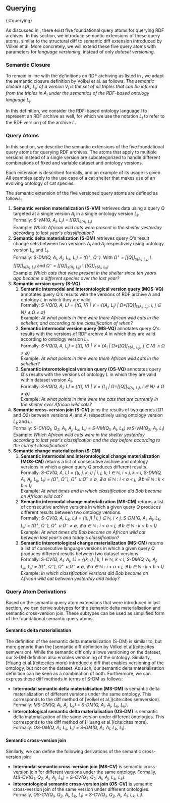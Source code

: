 ## Querying
{:#querying}

As discussed in [](#fundamentals), there exist five foundational query atoms for querying RDF archives.
In this section, we introduce semantic extensions of these query atoms,
similar to the structural diff to semantic diff extension introduced by Völkel et al.
More concretely, we will extend these five query atoms with parameters for _language versioning_,
instead of only _dataset versioning_.

### Semantic Closure

To remain in line with the definitions on RDF archiving as listed in [](##fundamentals),
we adapt the semantic closure definition by Völkel et al. as follows:
_The semantic closure s(A<sub>i</sub>, L<sub>j</sub>) of a version V<sub>i</sub> is the set of all triples that can be inferred from the triples in A<sub>i</sub> under the semantics of the RDF-based ontology language L<sub>j</sub>._

In this definition, we consider the RDF-based ontology language l to represent an RDF archive as well,
for which we use the notation _L<sub>j</sub>_ to refer to the RDF version _j_ of the archive _L_.

### Query Atoms

In this section, we describe the semantic extensions of the five foundational query atoms for querying RDF archives.
The atoms that apply to multiple versions instead of a single version are subcategorized
to handle different combinations of fixed and variable dataset and ontology versions.

Each extension is described formally, and an example of its usage is given.
All examples apply to the use case of a cat shelter
that makes use of an evolving ontology of cat species.

The semantic extension of the five versioned query atoms are defined as follows:

1. **Semantic version materialization (S-VM)** retrieves data using a query _Q_
    targeted at a single version _A<sub>i</sub>_ in a single ontology version _L<sub>j</sub>_.<br />
    Formally: _S-VM(Q, A<sub>i</sub>, L<sub>j</sub>) = \[\[Q\]\]<sub>s(A<sub>i</sub>, L<sub>j</sub>)</sub>_<br />
    Example: _Which African wild cats were present in the shelter yesterday according to last year's classification?_
2. **Semantic delta materialization (S-DM)** retrieves query _Q_'s result change sets between
    two versions _A<sub>i</sub>_ and _A<sub>j</sub>_ respectively using ontology version _L<sub>k</sub>_ and _L<sub>l</sub>_.<br />
    Formally: _S-DM(Q, A<sub>i</sub>, A<sub>j</sub>, L<sub>k</sub>, L<sub>l</sub>) = (Ω<sup>+</sup>, Ω<sup>−</sup>)._
    With _Ω<sup>+</sup> = \[\[Q\]\]<sub>s(A<sub>i</sub>, L<sub>k</sub>)</sub> \ \[\[Q\]\]<sub>s(A<sub>j</sub>, L<sub>l</sub>)</sub>_
    and _Ω<sup>−</sup> = \[\[Q\]\]<sub>s(A<sub>j</sub>, L<sub>jl</sub>)</sub> \ \[\[Q\]\]<sub>s(A<sub>i</sub>, L<sub>k</sub>)</sub>_<br />
    Example: _Which cats that were present in the shelter since ten years ago became a different species over the last year?_
3. **Semantic version query (S-VQ)**
    1. **Semantic intermodal and interontological version query (MOS-VQ)** annotates query _Q_'s results with the versions
        of RDF archive _A_ and ontology _L_ in which they are valid.<br />
        Formally: _S-VQ(Q, A, L) = {(Ω, V) | V = {(A<sub>i</sub>, L<sub>j</sub>) | Ω=\[\[Q\]\]<sub>s(A<sub>i</sub>, L<sub>j</sub>)</sub>, i, j ∈ N} ∧ Ω ≠ ∅}_<br />
        Example: _At what points in time were there African wild cats in the schelter, and according to the classification of when?_
    2. **Semantic intermodal version query (MS-VQ)** annotates query _Q_'s results with the versions
        of RDF archive _A_ in which they are valid according to ontology version _L<sub>j</sub>_.<br />
        Formally: _S-VQ(Q, A, L<sub>j</sub>) = {(Ω, V) | V = {A<sub>i</sub> | Ω=\[\[Q\]\]<sub>s(A<sub>i</sub>, L<sub>j</sub>)</sub>, j ∈ N} ∧ Ω ≠ ∅}_<br />
        Example: _At what points in time were there African wild cats in the schelter?_
    3. **Semantic interontological version query (OS-VQ)** annotates query _Q_'s results with the versions
        of ontology _L_ in which they are valid within dataset version _A<sub>i</sub>_.<br />
        Formally: _S-VQ(Q, A<sub>i</sub>, L) = {(Ω, V) | V = {L<sub>j</sub> | Ω=\[\[Q\]\]<sub>s(A<sub>i</sub>, L<sub>j</sub>)</sub>, i ∈ N} ∧ Ω ≠ ∅}_<br />
        Example: _At what points in time were the cats that are currently in the shelter ever African wild cats?_
4. **Semantic cross-version join (S-CV)** joins the results of two queries (_Q1_ and _Q2_) between versions _A<sub>i</sub>_ and _A<sub>j</sub>_ respectively using ontology version _L<sub>k</sub>_ and _L<sub>l</sub>_.<br />
    Formally: _S-CV(Q<sub>1</sub>, Q<sub>2</sub>, A<sub>i</sub>, A<sub>j</sub>, L<sub>k</sub>, L<sub>l</sub>) = S-VM(Q<sub>1</sub>, A<sub>i</sub>, L<sub>k</sub>) ⨝ S-VM(Q<sub>2</sub>, A<sub>j</sub>, L<sub>l</sub>)_<br />
    Example: _Which African wild cats were in the shelter yesterday according to last year's classification and the day before according to the current classification?_
5. **Semantic change materialization (S-CM)**
    1. **Semantic intermodal and interontological change materialization (MOS-CM)** returns a list of consecutive archive and ontology versions in which a given query _Q_ produces different results.<br />
        Formally: _S-CV(Q, A, L) = {(i, j, k, l) | i, j, k, l ∈ ℕ, i < j, k < l, S-DM(Q, A<sub>i</sub>, A<sub>j</sub>, L<sub>k</sub>, L<sub>l</sub>) = (Ω<sup>+</sup>, Ω<sup>−</sup>), Ω<sup>+</sup> ∪ Ω<sup>−</sup> ≠ ∅, ∄ a ∈ ℕ : i < a < j, ∄ b ∈ ℕ : k < b < l}_<br />
        Example: _At what times and in which classification did Bob become an African wild cat?_
    2. **Semantic intermodal change materialization (MS-CM)** returns a list of consecutive archive versions in which a given query _Q_ produces different results between two ontology versions.<br />
        Formally: _S-CV(Q, A, L<sub>k</sub>, L<sub>l</sub>) = {(i, j) | i, j ∈ ℕ, i < j, S-DM(Q, A<sub>i</sub>, A<sub>j</sub>, L<sub>k</sub>, L<sub>l</sub>) = (Ω<sup>+</sup>, Ω<sup>−</sup>), Ω<sup>+</sup> ∪ Ω<sup>−</sup> ≠ ∅, ∄ a ∈ ℕ : i < a < j, ∄ b ∈ ℕ : k < b < l}_<br />
        Example: _At what times did Bob become an African wild cat between last year's and today's classification?_
    3. **Semantic interontological change materialization (MS-CM)** returns a list of consecutive language versions in which a given query _Q_ produces different results between two dataset versions.<br />
        Formally: _S-CV(Q, A<sub>i</sub>, A<sub>j</sub>, L) = {(k, l) | k, l ∈ ℕ, k < l, S-DM(Q, A<sub>i</sub>, A<sub>j</sub>, L<sub>k</sub>, L<sub>l</sub>) = (Ω<sup>+</sup>, Ω<sup>−</sup>), Ω<sup>+</sup> ∪ Ω<sup>−</sup> ≠ ∅, ∄ a ∈ ℕ : i < a < j, ∄ b ∈ ℕ : k < b < l}_<br />
        Example: _In which classification versions did Bob become an African wild cat between yesterday and today?_

### Query Atom Derivations

Based on the semantic query atom extensions that were introduced in last section,
we can derive subtypes for the semantic delta materialisation and semantic cross-version join.
These subtypes can be used as simplified form of the foundational semantic query atoms.

#### Semantic delta materialisation

The definition of the semantic delta materialization (S-DM) is similar to,
but more generic than the [semantic diff definition by Völkel et al](cite:cites semversion).
While the semantic diff only allows versioning on the dataset, our S-DM definition also enables versioning of the ontology.
Similarly, [Huang et al.](cite:cites more) introduce a diff that enables versioning of the ontology, but not on the dataset.
As such, our semantic delta materialization definition can be seen as a combination of both.
Furthermore, we can express these diff methods in terms of S-DM as follows:

* **Intermodal semantic delta materialisation (MS-DM)** is semantic delta materialization of different versions under the same ontology. This corresponds to the diff method of [Völkel et al.](cite:cites semversion).<br />
    Formally: _MS-DM(Q, A<sub>i</sub>, A<sub>j</sub>, L<sub>k</sub>) = S-DM(Q, A<sub>i</sub>, A<sub>j</sub>, L<sub>k</sub>, L<sub>k</sub>)_.
* **Interontological semantic delta materialisation (OS-DM)** is semantic delta materialization of the same version under different ontologies. This corresponds to the diff method of [Huang et al.](cite:cites more).<br />
    Formally: _OS-DM(Q, A<sub>i</sub>, L<sub>k</sub>, L<sub>l</sub>) = S-DM(Q, A<sub>i</sub>, A<sub>i</sub>, L<sub>k</sub>, L<sub>l</sub>)_.

#### Semantic cross-version join

Similarly, we can define the following derivations of the semantic cross-version join:

* **Intermodal semantic cross-version join (MS-CV)** is semantic cross-version join for different versions under the same ontology.
    Formally, _MS-CV(Q<sub>1</sub>, Q<sub>2</sub>, A<sub>i</sub>, A<sub>j</sub>, L<sub>k</sub>) = S-CV(Q<sub>1</sub>, Q<sub>2</sub>, A<sub>i</sub>, A<sub>j</sub>, L<sub>k</sub>, L<sub>k</sub>)_.
* **Interontological semantic cross-version join (OS-CV)** is semantic cross-version join of the same version under different ontologies.
    Formally, _OS-CV(Q<sub>1</sub>, Q<sub>2</sub>, A<sub>i</sub>, L<sub>k</sub>, L<sub>l</sub>) = S-CV(Q<sub>1</sub>, Q<sub>2</sub>, A<sub>i</sub>, A<sub>i</sub>, L<sub>k</sub>, L<sub>l</sub>)_.
